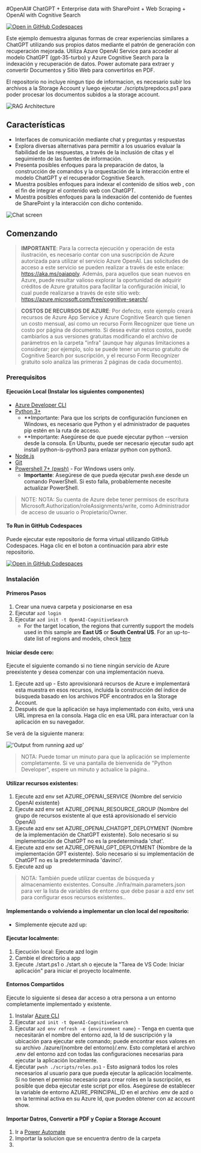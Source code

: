 #OpenAI# ChatGPT + Enterprise data with SharePoint + Web Scraping + OpenAI with Cognitive Search

[![Open in GitHub Codespaces](https://img.shields.io/static/v1?style=for-the-badge&label=GitHub+Codespaces&message=Open&color=brightgreen&logo=github)](https://github.com/codespaces/new?hide_repo_select=true&ref=main&repo=599293758&machine=standardLinux32gb&devcontainer_path=.devcontainer%2Fdevcontainer.json&location=WestUs2)

Este ejemplo demuestra algunas formas de crear experiencias similares a ChatGPT utilizando sus propios datos mediante el patrón de generación con recuperación mejorada. Utiliza Azure OpenAI Service para acceder al modelo ChatGPT (gpt-35-turbo) y Azure Cognitive Search para la indexación y recuperación de datos. Power automate para extraer y convertir Documentos y Sitio Web para convertirlos en PDF.

El repositorio no incluye ningun tipo de informacion, es necesario subir los archivos a la Storage Account y luego ejecutar ./scripts/prepdocs.ps1 para poder procesar los documentos subidos a la storage account.

![RAG Architecture](docs/appcomponents.png)

## Características

* Interfaces de comunicación mediante chat y preguntas y respuestas
* Explora diversas alternativas para permitir a los usuarios evaluar la fiabilidad de las respuestas, a través de la inclusión de citas y el seguimiento de las fuentes de información.
* Presenta posibles enfoques para la preparación de datos, la construcción de comandos y la orquestación de la interacción entre el modelo ChatGPT y el recuperador Cognitive Search.
* Muestra posibles enfoques para indexar el contenido de sitios web , con el fin de integrar el contenido web con ChatGPT.
* Muestra posibles enfoques para la indexación del contenido de fuentes de SharePoint y la interacción con dicho contenido.

![Chat screen](docs/chatscreen.png)

## Comenzando

> **IMPORTANTE**: Para la correcta ejecución y operación de esta ilustración, es necesario contar con una suscripción de Azure autorizada para utilizar el servicio Azure OpenAI. Las solicitudes de acceso a este servicio se pueden realizar a través de este enlace: https://aka.ms/oaiapply. Además, para aquellos que sean nuevos en Azure, puede resultar valioso explorar la oportunidad de adquirir créditos de Azure gratuitos para facilitar la configuración inicial, lo cual puede realizarse a través de este sitio web: https://azure.microsoft.com/free/cognitive-search/.

> **COSTOS DE RECURSOS DE AZURE**: Por defecto, este ejemplo creará recursos de Azure App Service y Azure Cognitive Search que tienen un costo mensual, así como un recurso Form Recognizer que tiene un costo por página de documento. Si desea evitar estos costos, puede cambiarlos a sus versiones gratuitas modificando el archivo de parámetros en la carpeta "infra" (aunque hay algunas limitaciones a considerar; por ejemplo, solo se puede tener un recurso gratuito de Cognitive Search por suscripción, y el recurso Form Recognizer gratuito solo analiza las primeras 2 páginas de cada documento).


### Prerequisitos

#### Ejecución Local (Instalar los siguientes componentes)
- [Azure Developer CLI](https://aka.ms/azure-dev/install)
- [Python 3+](https://www.python.org/downloads/)
    - **Importante: Para que los scripts de configuración funcionen en Windows, es necesario que Python y el administrador de paquetes pip estén en la ruta de acceso.
    - **Importante: Asegúrese de que puede ejecutar python --version desde la consola. En Ubuntu, puede ser necesario ejecutar sudo apt install python-is-python3 para enlazar python con python3.
- [Node.js](https://nodejs.org/en/download/)
- [Git](https://git-scm.com/downloads)
- [Powershell 7+ (pwsh)](https://github.com/powershell/powershell) - For Windows users only.
   - **Importante**: Asegúrese de que pueda ejecutar pwsh.exe desde un comando PowerShell. Si esto falla, probablemente necesite actualizar PowerShell.

>NOTE: NOTA: Su cuenta de Azure debe tener permisos de escritura Microsoft.Authorization/roleAssignments/write, como Administrador de acceso de usuario o Propietario/Owner.  

#### To Run in GitHub Codespaces

Puede ejecutar este repositorio de forma virtual utilizando GitHub Codespaces. Haga clic en el boton a continuación para abrir este repositorio.

[![Open in GitHub Codespaces](https://img.shields.io/static/v1?style=for-the-badge&label=GitHub+Codespaces&message=Open&color=brightgreen&logo=github)](https://github.com/codespaces/new?hide_repo_select=true&ref=main&repo=599293758&machine=standardLinux32gb&devcontainer_path=.devcontainer%2Fdevcontainer.json&location=WestUs2)



### Instalación 

#### Primeros Pasos

1. Crear una nueva carpeta y posicionarse en esa
1. Ejecutar `azd login`
1. Ejecutar `azd init -t OpenAI-CognitiveSearch`
    * For the target location, the regions that currently support the models used in this sample are **East US** or **South Central US**. For an up-to-date list of regions and models, check [here](https://learn.microsoft.com/en-us/azure/cognitive-services/openai/concepts/models)

#### Iniciar desde cero:

Ejecute el siguiente comando si no tiene ningún servicio de Azure preexistente y desea comenzar con una implementación nueva.

1. Ejecute azd up - Esto aprovisionará recursos de Azure e implementará esta muestra en esos recursos, incluida la construcción del índice de búsqueda basado en los archivos PDF encontrados en la Storage Account.
1. Después de que la aplicación se haya implementado con éxito, verá una URL impresa en la consola. Haga clic en esa URL para interactuar con la aplicación en su navegador.  

Se verá de la siguiente manera:

!['Output from running azd up'](assets/endpoint.png)
    

> NOTA: Puede tomar un minuto para que la aplicación se implemente completamente. Si ve una pantalla de bienvenida de "Python Developer", espere un minuto y actualice la página..

#### Utilizar recursos existentes:

1. Ejecute azd env set AZURE_OPENAI_SERVICE {Nombre del servicio OpenAI existente}
2. Ejecute azd env set AZURE_OPENAI_RESOURCE_GROUP {Nombre del grupo de recursos existente al que está aprovisionado el servicio OpenAI}
3. Ejecute azd env set AZURE_OPENAI_CHATGPT_DEPLOYMENT {Nombre de la implementación de ChatGPT existente}. Solo necesario si su implementación de ChatGPT no es la predeterminada 'chat'.
4. Ejecute azd env set AZURE_OPENAI_GPT_DEPLOYMENT {Nombre de la implementación GPT existente}. Solo necesario si su implementación de ChatGPT no es la predeterminada 'davinci'.
5. Ejecute azd up

> NOTA: También puede utilizar cuentas de búsqueda y almacenamiento existentes. Consulte ./infra/main.parameters.json para ver la lista de variables de entorno que debe pasar a azd env set para configurar esos recursos existentes..

#### Implementando o volviendo a implementar un clon local del repositorio:
* Simplemente ejecute azd up:

#### Ejecutar localmente:
1. Ejecución local: Ejecute azd login
2. Cambie el directorio a app
3. Ejecute ./start.ps1 o ./start.sh o ejecute la "Tarea de VS Code: Iniciar aplicación" para iniciar el proyecto localmente.

#### Entornos Compartidos

Ejecute lo siguiente si desea dar acceso a otra persona a un entorno completamente implementado y existente.

1. Instalar [Azure CLI](https://learn.microsoft.com/cli/azure/install-azure-cli)
2. Ejecutar `azd init -t OpenAI-CognitiveSearch`
3. Ejecutar `azd env refresh -e {environment name}` - Tenga en cuenta que necesitarán el nombre del entorno azd, la Id de suscripción y la ubicación para ejecutar este comando; puede encontrar esos valores en su archivo ./azure/{nombre del entorno}/.env. Esto completará el archivo .env del entorno azd con todas las configuraciones necesarias para ejecutar la aplicación localmente.
4. Ejecutar `pwsh ./scripts/roles.ps1` - Esto asignará todos los roles necesarios al usuario para que pueda ejecutar la aplicación localmente. Si no tienen el permiso necesario para crear roles en la suscripción, es posible que deba ejecutar este script por ellos. Asegúrese de establecer la variable de entorno AZURE_PRINCIPAL_ID en el archivo .env de azd o en la terminal activa en su Azure Id, que pueden obtener con az account show.

#### Importar Datros, Convertir a PDF y Copíar a Storage Account

1. Ir a [Power Automate](https://make.powerautomate.com)
2. Importar la solucion que se encuentra dentro de la carpeta 
3. 

